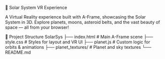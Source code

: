 🌌 Solar System VR Experience

A Virtual Reality experience built with A-Frame, showcasing the Solar System in 3D. Explore planets, moons, asteroid belts, and the vast beauty of space — all from your browser!

📂 Project Structure
    SolarSys
    ├── index.html          # Main A-Frame scene
    ├── style.css       # Styles for layout and VR UI
    ├── planet.js       # Custom logic for orbits & animations
    ├── planet_textures/    # Planet and sky textures
    └── README.md

